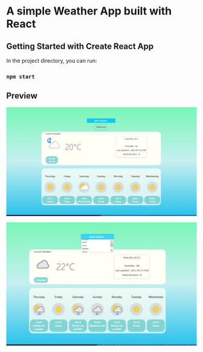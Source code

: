 
# A simple Weather App built with React

## Getting Started with Create React App

In the project directory, you can run:
### `npm start`

## Preview
![1](https://github.com/oykuky/7-days-weather-forecast/blob/main/public/ssImg/1.png)

![2](https://github.com/oykuky/7-days-weather-forecast/blob/main/public/ssImg/2.png)


